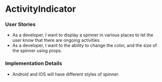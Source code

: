 # ActivityIndicator

### User Stories
- As a developer, I want to display a spinner in various places to let the user know that there are ongoing activities.
- As a developer, I want to the ability to change the color, and the size of the spinner using props.

### Implementation Details
- Android and IOS will have different styles of spinner.
